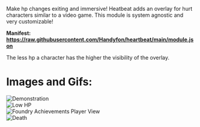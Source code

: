 Make hp changes exiting and immersive!
Heatbeat adds an overlay for hurt characters similar to a video game. This module is system agnostic and very customizable!

<b>Manifest: https://raw.githubusercontent.com/Handyfon/heartbeat/main/module.json</b> 

The less hp a character has the higher the visibility of the overlay.
<h1>Images and Gifs:</h1>
<div>
<img src="https://imgur.com/CmFBFsw.gif" title="Demonstration"></img></br>
</div>
<div>
<img src="https://imgur.com/5UNkbSl.gif" title="Low HP"></img></br>
<img src="https://i.imgur.com/gDg6gNv.gif" title="Foundry Achievements Player View"></img></br>
</div>
<div>
<img src="https://i.imgur.com/erUkfZP.gif" title="Death"></img></br>
</div>

